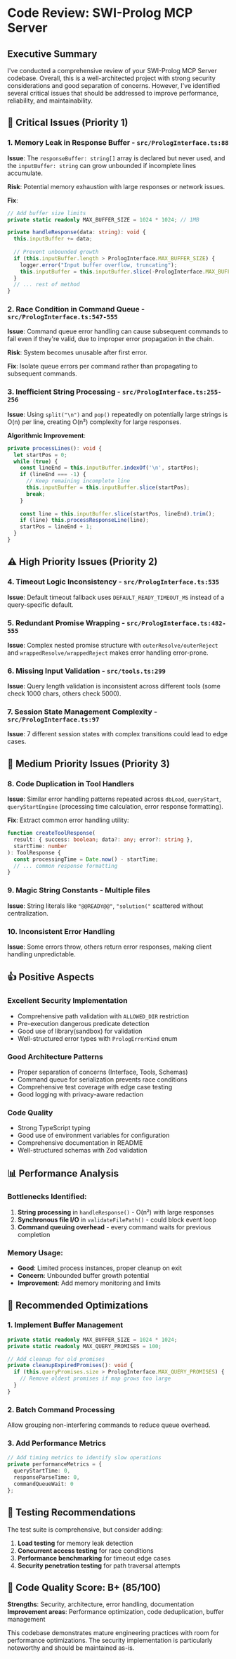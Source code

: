 # Code Review: SWI-Prolog MCP Server

## Executive Summary

I've conducted a comprehensive review of your SWI-Prolog MCP Server codebase. Overall, this is a well-architected project with strong security considerations and good separation of concerns. However, I've identified several critical issues that should be addressed to improve performance, reliability, and maintainability.

## 🚨 Critical Issues (Priority 1)

### 1. **Memory Leak in Response Buffer** - `src/PrologInterface.ts:88`
**Issue**: The `responseBuffer: string[]` array is declared but never used, and the `inputBuffer: string` can grow unbounded if incomplete lines accumulate.

**Risk**: Potential memory exhaustion with large responses or network issues.

**Fix**: 
```typescript
// Add buffer size limits
private static readonly MAX_BUFFER_SIZE = 1024 * 1024; // 1MB

private handleResponse(data: string): void {
  this.inputBuffer += data;
  
  // Prevent unbounded growth
  if (this.inputBuffer.length > PrologInterface.MAX_BUFFER_SIZE) {
    logger.error("Input buffer overflow, truncating");
    this.inputBuffer = this.inputBuffer.slice(-PrologInterface.MAX_BUFFER_SIZE / 2);
  }
  // ... rest of method
}
```

### 2. **Race Condition in Command Queue** - `src/PrologInterface.ts:547-555`
**Issue**: Command queue error handling can cause subsequent commands to fail even if they're valid, due to improper error propagation in the chain.

**Risk**: System becomes unusable after first error.

**Fix**: Isolate queue errors per command rather than propagating to subsequent commands.

### 3. **Inefficient String Processing** - `src/PrologInterface.ts:255-256`
**Issue**: Using `split("\n")` and `pop()` repeatedly on potentially large strings is O(n) per line, creating O(n²) complexity for large responses.

**Algorithmic Improvement**:
```typescript
private processLines(): void {
  let startPos = 0;
  while (true) {
    const lineEnd = this.inputBuffer.indexOf('\n', startPos);
    if (lineEnd === -1) {
      // Keep remaining incomplete line
      this.inputBuffer = this.inputBuffer.slice(startPos);
      break;
    }
    
    const line = this.inputBuffer.slice(startPos, lineEnd).trim();
    if (line) this.processResponseLine(line);
    startPos = lineEnd + 1;
  }
}
```

## ⚠️ High Priority Issues (Priority 2)

### 4. **Timeout Logic Inconsistency** - `src/PrologInterface.ts:535`
**Issue**: Default timeout fallback uses `DEFAULT_READY_TIMEOUT_MS` instead of a query-specific default.

### 5. **Redundant Promise Wrapping** - `src/PrologInterface.ts:482-555`
**Issue**: Complex nested promise structure with `outerResolve/outerReject` and `wrappedResolve/wrappedReject` makes error handling error-prone.

### 6. **Missing Input Validation** - `src/tools.ts:299`
**Issue**: Query length validation is inconsistent across different tools (some check 1000 chars, others check 5000).

### 7. **Session State Management Complexity** - `src/PrologInterface.ts:97`
**Issue**: 7 different session states with complex transitions could lead to edge cases.

## 🔧 Medium Priority Issues (Priority 3)

### 8. **Code Duplication in Tool Handlers**
**Issue**: Similar error handling patterns repeated across `dbLoad`, `queryStart`, `queryStartEngine` (processing time calculation, error response formatting).

**Fix**: Extract common error handling utility:
```typescript
function createToolResponse(
  result: { success: boolean; data?: any; error?: string },
  startTime: number
): ToolResponse {
  const processingTime = Date.now() - startTime;
  // ... common response formatting
}
```

### 9. **Magic String Constants** - Multiple files
**Issue**: String literals like `"@@READY@@"`, `"solution("` scattered without centralization.

### 10. **Inconsistent Error Handling**
**Issue**: Some errors throw, others return error responses, making client handling unpredictable.

## 👍 Positive Aspects

### Excellent Security Implementation
- Comprehensive path validation with `ALLOWED_DIR` restriction
- Pre-execution dangerous predicate detection
- Good use of library(sandbox) for validation
- Well-structured error types with `PrologErrorKind` enum

### Good Architecture Patterns
- Proper separation of concerns (Interface, Tools, Schemas)
- Command queue for serialization prevents race conditions
- Comprehensive test coverage with edge case testing
- Good logging with privacy-aware redaction

### Code Quality
- Strong TypeScript typing
- Good use of environment variables for configuration
- Comprehensive documentation in README
- Well-structured schemas with Zod validation

## 📊 Performance Analysis

### Bottlenecks Identified:
1. **String processing** in `handleResponse()` - O(n²) with large responses
2. **Synchronous file I/O** in `validateFilePath()` - could block event loop
3. **Command queuing overhead** - every command waits for previous completion

### Memory Usage:
- **Good**: Limited process instances, proper cleanup on exit
- **Concern**: Unbounded buffer growth potential
- **Improvement**: Add memory monitoring and limits

## 🔄 Recommended Optimizations

### 1. Implement Buffer Management
```typescript
private static readonly MAX_BUFFER_SIZE = 1024 * 1024;
private static readonly MAX_QUERY_PROMISES = 100;

// Add cleanup for old promises
private cleanupExpiredPromises(): void {
  if (this.queryPromises.size > PrologInterface.MAX_QUERY_PROMISES) {
    // Remove oldest promises if map grows too large
  }
}
```

### 2. Batch Command Processing
Allow grouping non-interfering commands to reduce queue overhead.

### 3. Add Performance Metrics
```typescript
// Add timing metrics to identify slow operations
private performanceMetrics = {
  queryStartTime: 0,
  responseParseTime: 0,
  commandQueueWait: 0
};
```

## 🧪 Testing Recommendations

The test suite is comprehensive, but consider adding:
1. **Load testing** for memory leak detection
2. **Concurrent access testing** for race conditions  
3. **Performance benchmarking** for timeout edge cases
4. **Security penetration testing** for path traversal attempts

## 📝 Code Quality Score: B+ (85/100)

**Strengths**: Security, architecture, error handling, documentation
**Improvement areas**: Performance optimization, code deduplication, buffer management

This codebase demonstrates mature engineering practices with room for performance optimizations. The security implementation is particularly noteworthy and should be maintained as-is.